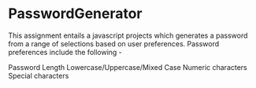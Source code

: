 # PasswordGenerator

This assignment entails a javascript projects which generates a password from a range of selections based on user preferences.
Password preferences include the following -

Password Length
Lowercase/Uppercase/Mixed Case
Numeric characters
Special characters
